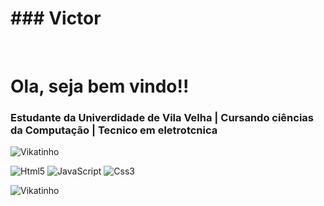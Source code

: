 <h1>### Victor </h1><br/> 
<h1> Ola, seja bem vindo!! </h1>
<h3>Estudante da Univerdidade de Vila Velha | Cursando ciências da Computação | Tecnico em eletrotcnica </h3>

![Vikatinho](https://github-readme-stats.vercel.app/api?username=vikatinho&theme=blue-green)

 <div style="display: inline-block">
 <img alt="Html5" src="https://img.shields.io/badge/HTML5-E34F26?style=for-the-badge&logo=html5&logoColor=white" />
 <img alt="JavaScript" src="https://img.shields.io/badge/JavaScript-F7DF1E?style=for-the-badge&logo=javascript&logoColor=black"/>
 <img alt="Css3" src="https://img.shields.io/badge/CSS3-1572B6?style=for-the-badge&logo=css3&logoColor=white"/>

 ![Vikatinho](	https://github-readme-stats.vercel.app/api/top-langs/?username=vikatinho&theme=blue-green)

 
     
</div>


<!--
**vikatinho/vikatinho** is a ✨ _special_ ✨ repository because its `README.md` (this file) appears on your GitHub profile.

Here are some ideas to get you started:

- 🔭 I’m currently working on ...
- 🌱 I’m currently learning ...
- 👯 I’m looking to collaborate on ...
- 🤔 I’m looking for help with ...
- 💬 Ask me about ...
- 📫 How to reach me: ...
- 😄 Pronouns: ...
- ⚡ Fun fact: ...
-->
